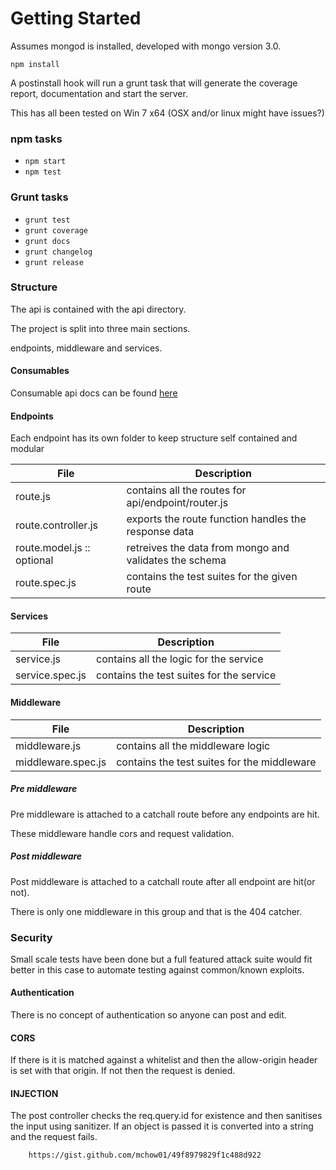 # Getting Started

Assumes mongod is installed, developed with mongo version 3.0.

```
npm install
```

A postinstall hook will run a grunt task that will generate the coverage report, documentation and start the server.

This has all been tested on Win 7 x64 (OSX and/or linux might have issues?)

### npm tasks

- ```npm start```
- ```npm test```

### Grunt tasks

- ```grunt test```
- ```grunt coverage```
- ```grunt docs```
- ```grunt changelog```
- ```grunt release```

### Structure

The api is contained with the api directory.

The project is split into three main sections.

endpoints, middleware and services.

#### Consumables

Consumable api docs can be found [here](consume-docs/readme.md)

#### Endpoints

Each endpoint has its own folder to keep structure self contained and modular

| File | Description |
|--------|--------|
|  route.js        |  contains all the routes for api/endpoint/router.js     |
|  route.controller.js        |  exports the route function handles the response data    |
|  route.model.js :: optional       |  retreives the data from mongo and validates the schema    |
|  route.spec.js        |  contains the test suites for the given route   |

#### Services


| File | Description |
|--------|--------|
|  service.js        |  contains all the logic for the service     |
|  service.spec.js        |  contains the test suites for the service  |


#### Middleware


| File | Description |
|--------|--------|
|  middleware.js        |  contains all the middleware logic    |
|  middleware.spec.js        |  contains the test suites for the middleware  |

##### Pre middleware

Pre middleware is attached to a catchall route before any endpoints are hit.

These middleware handle cors and request validation.

##### Post middleware

Post middleware is attached to a catchall route after all endpoint are hit(or not).

There is only one middleware in this group and that is the 404 catcher.

### Security

Small scale tests have been done but a full featured attack suite would fit better in this case to automate testing against common/known exploits.

#### Authentication
There is no concept of authentication so anyone can post and edit.

#### CORS
If there is it is matched against a whitelist and then the allow-origin header is set with that origin. If not then the request is denied.

#### INJECTION
The post controller checks the req.query.id for existence and then sanitises the input using sanitizer. If an object is passed it is converted into a string and the request fails.

```
	https://gist.github.com/mchow01/49f8979829f1c488d922
```